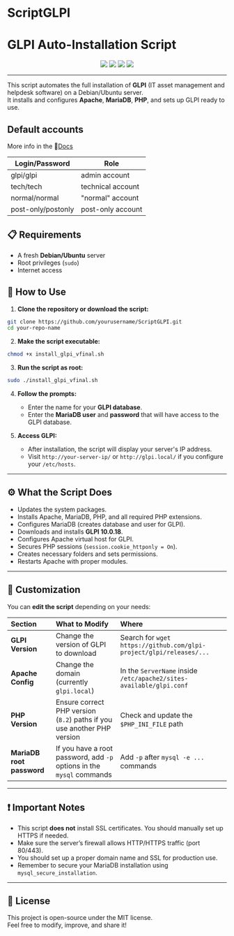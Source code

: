 # ScriptGLPI

# GLPI Auto-Installation Script

<p align="center">
  <img src="https://img.shields.io/badge/Built%20with-Bash-1f425f?style=for-the-badge">
  <img src="https://img.shields.io/badge/License-MIT-green?style=for-the-badge">
  <img src="https://img.shields.io/badge/GLPI-10.0.18-blue?style=for-the-badge">
  <img src="https://img.shields.io/badge/OS-Debian%2FUbuntu-yellow?style=for-the-badge">
</p>

---

This script automates the full installation of **GLPI** (IT asset management and helpdesk software) on a Debian/Ubuntu server.  
It installs and configures **Apache**, **MariaDB**, **PHP**, and sets up GLPI ready to use.

## Default accounts

More info in the 📄[Docs](https://glpi-install.readthedocs.io/en/latest/install/wizard.html#end-of-installation)

| Login/Password     	| Role              	|
|--------------------	|-------------------	|
| glpi/glpi          	| admin account     	|
| tech/tech          	| technical account 	|
| normal/normal      	| "normal" account  	|
| post-only/postonly 	| post-only account 	|

## 📋 Requirements

- A fresh **Debian/Ubuntu** server
- Root privileges (`sudo`)
- Internet access

## 🚀 How to Use

1. **Clone the repository or download the script:**

```bash
git clone https://github.com/yourusername/ScriptGLPI.git
cd your-repo-name
```

2. **Make the script executable:**

```bash
chmod +x install_glpi_vfinal.sh
```

3. **Run the script as root:**

```bash
sudo ./install_glpi_vfinal.sh
```

4. **Follow the prompts:**
   - Enter the name for your **GLPI database**.
   - Enter the **MariaDB user** and **password** that will have access to the GLPI database.

5. **Access GLPI:**
   - After installation, the script will display your server's IP address.
   - Visit `http://your-server-ip/` or `http://glpi.local/` if you configure your `/etc/hosts`.

---

## ⚙️ What the Script Does

- Updates the system packages.
- Installs Apache, MariaDB, PHP, and all required PHP extensions.
- Configures MariaDB (creates database and user for GLPI).
- Downloads and installs **GLPI 10.0.18**.
- Configures Apache virtual host for GLPI.
- Secures PHP sessions (`session.cookie_httponly = On`).
- Creates necessary folders and sets permissions.
- Restarts Apache with proper modules.

---

## 🔧 Customization

You can **edit the script** depending on your needs:

| Section | What to Modify | Where |
|:---|:---|:---|
| **GLPI Version** | Change the version of GLPI to download | Search for `wget https://github.com/glpi-project/glpi/releases/...` |
| **Apache Config** | Change the domain (currently `glpi.local`) | In the `ServerName` inside `/etc/apache2/sites-available/glpi.conf` |
| **PHP Version** | Ensure correct PHP version (`8.2`) paths if you use another PHP version | Check and update the `$PHP_INI_FILE` path |
| **MariaDB root password** | If you have a root password, add `-p` options in the `mysql` commands | Add `-p` after `mysql -e ...` commands |

---

## ❗ Important Notes

- This script **does not** install SSL certificates. You should manually set up HTTPS if needed.
- Make sure the server’s firewall allows HTTP/HTTPS traffic (port 80/443).
- You should set up a proper domain name and SSL for production use.
- Remember to secure your MariaDB installation using `mysql_secure_installation`.

---

## 📜 License

This project is open-source under the MIT license.  
Feel free to modify, improve, and share it!

